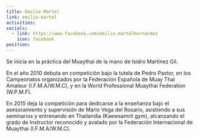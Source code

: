 ```yaml
---
title: Emilio Martel
link: emilio-martel
activities:
socials:
  - link: https://www.facebook.com/emilio.martelhernandez
    icon: facebook
position:
---
```

Se inicia en la práctica del Muaythai de la mano de Isidro Martínez Gil.

En el año 2010 debuta en competición bajo la tutela de Pedro Pastor, en los Campeonatos  organizados por la Federación Española de Muay Thai Amateur (I.F.M.A/W.M.C), y en la World Professional Muaythai Federation (W.P.M.F).

En 2015 deja la competición para dedicarse a la enseñanza bajo el asesoramiento y supervisión de Mario Vega del Rosario, asistiendo a sus seminarios y entrenando en Thailandia (Kaewsamrit gym), alcanzando el grado de Instructor reconocido y avalado por la Federación Internacional de Muaythai (I.F.M.A/W.M.C).
